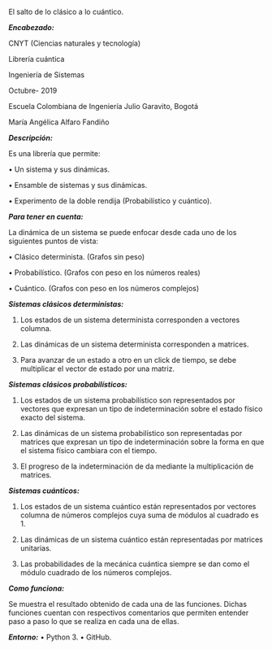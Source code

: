 El salto de lo clásico a lo cuántico.

***Encabezado:***

CNYT (Ciencias naturales y tecnología)

Librería cuántica

Ingeniería de Sistemas

Octubre- 2019

Escuela Colombiana de Ingeniería Julio Garavito, Bogotá

María Angélica Alfaro Fandiño


***Descripción:***

Es una librería que permite:

•	Un sistema y sus dinámicas.

•	Ensamble de sistemas y sus dinámicas.

•	Experimento de la doble rendija (Probabilístico y cuántico).

***Para tener en cuenta:***

La dinámica de un sistema se puede enfocar desde cada uno de los siguientes puntos de vista:

•	Clásico determinista. (Grafos sin peso)

•	Probabilístico. (Grafos con peso en los números reales)

•	Cuántico. (Grafos con peso en los números complejos)


***Sistemas clásicos deterministas:***

1.	Los estados de un sistema determinista corresponden a vectores columna.

2.	Las dinámicas de un sistema determinista corresponden a matrices.

3.	Para avanzar de un estado a otro en un click de tiempo, se debe multiplicar el vector de estado por una matriz.


***Sistemas clásicos probabilísticos:***

1.	Los estados de un sistema probabilístico son representados por vectores que expresan un tipo de indeterminación sobre el estado físico exacto del sistema.

2.	Las dinámicas de un sistema probabilístico son representadas por matrices que expresan un tipo de indeterminación sobre la forma en que el sistema físico cambiara con el tiempo.

3.	El progreso de la indeterminación de da mediante la multiplicación de matrices.


***Sistemas cuánticos:***

1.	Los estados de un sistema cuántico están representados por vectores columna de números complejos cuya suma de módulos al cuadrado es 1.

2.	Las dinámicas de un sistema cuántico están representadas por matrices unitarias.

3.	Las probabilidades de la mecánica cuántica siempre se dan como el módulo cuadrado de los números complejos.


***Como funciona:***

Se muestra el resultado obtenido de cada una de las funciones. Dichas funciones cuentan con respectivos comentarios que permiten entender paso a paso lo que se realiza en cada una de ellas.


***Entorno:***
• Python 3.
• GitHub.

